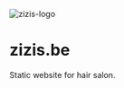 ![zizis-logo](https://user-images.githubusercontent.com/25233962/184013993-24e83345-d9da-418c-b6ce-ba516d489e1e.png)
# zizis.be
Static website for hair salon.